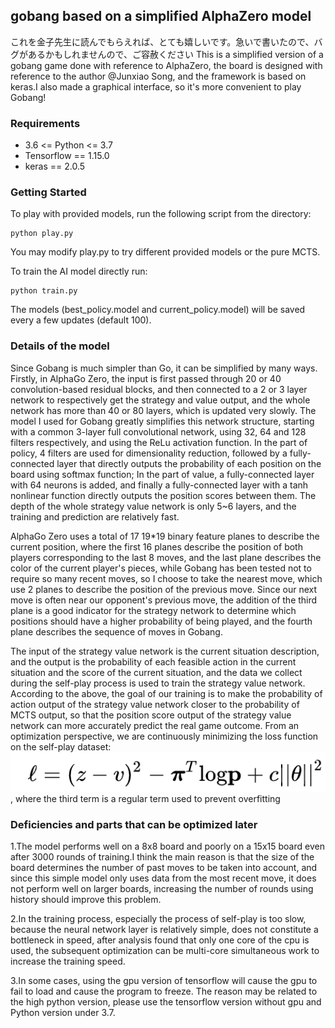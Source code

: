 ## gobang based on a simplified AlphaZero model
これを金子先生に読んでもらえれば、とても嬉しいです。急いで書いたので、バグがあるかもしれませんので、ご容赦ください
This is a simplified version of a gobang game done with reference to AlphaZero, the board is designed with reference to the author @Junxiao Song, and the framework is based on keras.I also made a graphical interface, so it's more convenient to play Gobang!

### Requirements
- 3.6 <= Python <= 3.7
- Tensorflow == 1.15.0
- keras == 2.0.5

### Getting Started
To play with provided models, run the following script from the directory:  
```
python play.py  
```
You may modify play.py to try different provided models or the pure MCTS.

To train the AI model directly run:   
```
python train.py
```
The models (best_policy.model and current_policy.model) will be saved every a few updates (default 100).  


### Details of the model
Since Gobang is much simpler than Go, it can be simplified by many ways.
Firstly, in AlphaGo Zero, the input is first passed through 20 or 40 convolution-based residual blocks, and then connected to a 2 or 3 layer network to respectively get the strategy and value output, and the whole network has more than 40 or 80 layers, which is updated very slowly. The model I used for Gobang greatly simplifies this network structure, starting with a common 3-layer full convolutional network, using 32, 64 and 128 filters respectively, and using the ReLu activation function. In the part of policy, 4 filters are used for dimensionality reduction, followed by a fully-connected layer that directly outputs the probability of each position on the board using softmax function; In the part of value,  a fully-connected layer with 64 neurons is added, and finally a fully-connected layer with a tanh nonlinear function directly outputs the position scores between them. The depth of the whole strategy value network is only 5~6 layers, and the training and prediction are relatively fast.

AlphaGo Zero uses a total of 17 19*19 binary feature planes to describe the current position, where the first 16 planes describe the position of both players corresponding to the last 8 moves, and the last plane describes the color of the current player's pieces, while Gobang has been tested not to require so many recent moves, so I choose to take the nearest move, which use 2 planes to describe the position of the previous move. Since our next move is often near our opponent's previous move, the addition of the third plane is a good indicator for the strategy network to determine which positions should have a higher probability of being played, and the fourth plane describes the sequence of moves in Gobang.

The input of the strategy value network is the current situation description, and the output is the probability of each feasible action in the current situation and the score of the current situation, and the data we collect during the self-play process is used to train the strategy value network. According to the above, the goal of our training is to make the probability of action output of the strategy value network closer to the probability of MCTS output, so that the position score output of the strategy value network can more accurately predict the real game outcome. From an optimization perspective, we are continuously minimizing the loss function on the self-play dataset: ![image](https://github.com/chxxx574/Gobang_practice/blob/main/img_e.png), where the third term is a regular term used to prevent overfitting


### Deficiencies and parts that can be optimized later
1.The model performs well on a 8x8 board and poorly on a 15x15 board even after 3000 rounds of training.I think the main reason is that the size of the board determines the number of past moves to be taken into account, and since this simple model only uses data from the most recent move, it does not perform well on larger boards, increasing the number of rounds using history should improve this problem.

2.In the training process, especially the process of self-play is too slow, because the neural network layer is relatively simple, does not constitute a bottleneck in speed, after analysis found that only one core of the cpu is used, the subsequent optimization can be multi-core simultaneous work to increase the training speed.

3.In some cases, using the gpu version of tensorflow will cause the gpu to fail to load and cause the program to freeze. The reason may be related to the high python version, please use the tensorflow version without gpu and Python version under 3.7.
